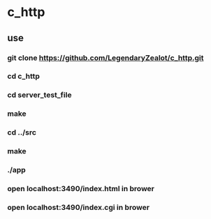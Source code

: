# c_http

## use
### git clone https://github.com/LegendaryZealot/c_http.git
### cd c_http
### cd server_test_file
### make
### cd ../src
### make
### ./app
### open localhost:3490/index.html in brower
### open localhost:3490/index.cgi in brower

